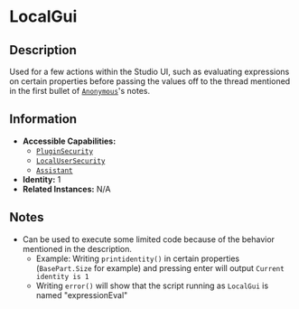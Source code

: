 # LocalGui

## Description
Used for a few actions within the Studio UI, such as evaluating expressions on certain properties before passing the values off to the thread mentioned in the first bullet of [`Anonymous`](00%20-%20Anonymous.md)'s notes.

## Information
- **Accessible Capabilities:**
    - [`PluginSecurity`](../Capabilities/1%20-%20PluginSecurity.md)
    - [`LocalUserSecurity`](../Capabilities/3%20-%20LocalUserSecurity.md)
    - [`Assistant`](../Capabilities/Assistant.md)
- **Identity:** 1
- **Related Instances:** N/A

## Notes
- Can be used to execute some limited code because of the behavior mentioned in the description.
  - Example: Writing `printidentity()` in certain properties (`BasePart.Size` for example) and pressing enter will output `Current identity is 1`
  - Writing `error()` will show that the script running as `LocalGui` is named "expressionEval"
